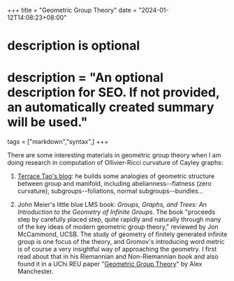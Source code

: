 +++
title = "Geometric Group Theory"
date = "2024-01-12T14:08:23+08:00"

#
# description is optional
#
# description = "An optional description for SEO. If not provided, an automatically created summary will be used."

tags = ["markdown","syntax",]
+++

There are some interesting materials in geometric group theory when I am doing research in computation of Ollivier-Ricci curvature of Cayley graphs:

1. [Terrace Tao's blog](https://terrytao.wordpress.com/2010/07/10/cayley-graphs-and-the-geometry-of-groups/): he builds some analogies of geometric structure between group and manifold, including abelianness--flatness (zero curvature), subgroups--foliations, normal subgroups--bundles...

2. John Meier's little blue LMS book: *Groups, Graphs, and Trees: An Introduction to the Geometry of Infinite Groups*. The book "proceeds step by carefully placed step, quite rapidly and naturally through many of the key ideas of modern geometric group theory," reviewed by Jon McCammond, UCSB. The study of geometry of finitely generated infinite group is one focus of the theory, and Gromov's introducing word metric is of course a very insightful way of approaching the geometry. I first read about that in his Riemannian and Non-Riemannian book and also found it in a UChi REU paper "[Geometric Group Theory](https://math.uchicago.edu/~may/REU2018/REUPapers/Manchester.pdf)" by Alex Manchester.
